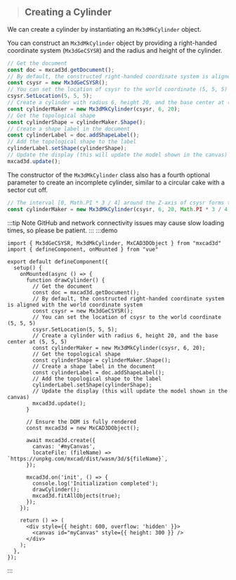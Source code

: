 > ## Creating a Cylinder

We can create a cylinder by instantiating an `Mx3dMkCylinder` object.

You can construct an `Mx3dMkCylinder` object by providing a right-handed coordinate system (`Mx3dGeCSYSR`) and the radius and height of the cylinder.

```typescript
// Get the document
const doc = mxcad3d.getDocument();
// By default, the constructed right-handed coordinate system is aligned with the world coordinate system
const csysr = new Mx3dGeCSYSR();
// You can set the location of csysr to the world coordinate (5, 5, 5)
csysr.SetLocation(5, 5, 5);
// Create a cylinder with radius 6, height 20, and the base center at (5, 5, 5)
const cylinderMaker = new Mx3dMkCylinder(csysr, 6, 20);
// Get the topological shape
const cylinderShape = cylinderMaker.Shape();
// Create a shape label in the document
const cylinderLabel = doc.addShapeLabel();
// Add the topological shape to the label
cylinderLabel.setShape(cylinderShape);
// Update the display (this will update the model shown in the canvas)
mxcad3d.update();
```

The constructor of the `Mx3dMkCylinder` class also has a fourth optional parameter to create an incomplete cylinder, similar to a circular cake with a sector cut off.

```typescript
// The interval [0, Math.PI * 3 / 4] around the Z-axis of csysr forms the incomplete cylinder
const cylinderMaker = new Mx3dMkCylinder(csysr, 6, 20, Math.PI * 3 / 4);
```

:::tip Note
GitHub and network connectivity issues may cause slow loading times, so please be patient.
:::
:::demo

```tsx
import { Mx3dGeCSYSR, Mx3dMkCylinder, MxCAD3DObject } from "mxcad3d"
import { defineComponent, onMounted } from "vue"

export default defineComponent({
  setup() {
    onMounted(async () => {
      function drawCylinder() {
        // Get the document
        const doc = mxcad3d.getDocument();
        // By default, the constructed right-handed coordinate system is aligned with the world coordinate system
        const csysr = new Mx3dGeCSYSR();
        // You can set the location of csysr to the world coordinate (5, 5, 5)
        csysr.SetLocation(5, 5, 5);
        // Create a cylinder with radius 6, height 20, and the base center at (5, 5, 5)
        const cylinderMaker = new Mx3dMkCylinder(csysr, 6, 20);
        // Get the topological shape
        const cylinderShape = cylinderMaker.Shape();
        // Create a shape label in the document
        const cylinderLabel = doc.addShapeLabel();
        // Add the topological shape to the label
        cylinderLabel.setShape(cylinderShape);
        // Update the display (this will update the model shown in the canvas)
        mxcad3d.update();
      }

      // Ensure the DOM is fully rendered
      const mxcad3d = new MxCAD3DObject();

      await mxcad3d.create({
        canvas: '#myCanvas',
        locateFile: (fileName) => `https://unpkg.com/mxcad/dist/wasm/3d/${fileName}`,
      });

      mxcad3d.on('init', () => {
        console.log('Initialization completed');
        drawCylinder();
        mxcad3d.fitAllObjects(true);
      });
    });

    return () => (
      <div style={{ height: 600, overflow: 'hidden' }}>
        <canvas id="myCanvas" style={{ height: 300 }} />
      </div>
    );
  },
});
```
:::
